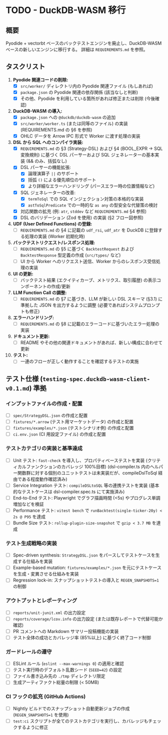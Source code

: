 # TODO - DuckDB-WASM 移行

## 概要

Pyodide + vectorbt ベースのバックテストエンジンを廃止し、DuckDB-WASM ベースの新しいエンジンに移行する。
詳細は `REQUIREMENTS.md` を参照。

## タスクリスト

1.  **Pyodide 関連コードの削除:**
    - [x] `src/worker/` ディレクトリ内の Pyodide 関連ファイル (もしあれば)
    - [x] `package.json` の Pyodide 関連の依存関係 (該当なしと判断)
    - [x] その他、Pyodide を利用している箇所があれば修正または削除 (今後確認)
2.  **DuckDB-WASM の導入:**
    - [x] `package.json` への `@duckdb/duckdb-wasm` の追加
    - [x] `src/worker/worker.ts` (または同等のファイル) の実装 (REQUIREMENTS.md の §6 を参照)
    - [x] OHLC データを Arrow IPC 形式で Worker に渡す処理の実装
3.  **DSL から SQL へのコンパイラ実装:**
    - [x] `REQUIREMENTS.md` の §3 (Strategy-DSL) および §4 (BOOL_EXPR → SQL 変換規則) に基づく DSL パーサーおよび SQL ジェネレーターの基本実装 (&& のみ、括弧なし)
    - [x] DSL パーサーの機能拡張:
      - [x] 論理演算子 `||` のサポート
      - [x] 括弧 `()` による優先順位のサポート
      - [x] より詳細なエラーハンドリング (パースエラー時の位置情報など)
    - [x] SQL ジェネレーターの改善:
      - [x] `termToSql` での SQL インジェクション対策の本格的な実装
      - [x] `astToSqlPredicate` での一時的な `as any` の型安全な代替策の検討
    - [x] 対応関数の拡充 (例: `atr`, `stddev` など `REQUIREMENTS.md` §4 参照)
    - [x] DSL のバリデーション (Zod を使用) の実装 (§2 フロー図参照)
4.  **UDF (User Defined Functions) の登録:**
    - [ ] `REQUIREMENTS.md` の §4 に記載の `udf_rsi`, `udf_atr` を DuckDB に登録する処理の実装 (Worker 初期化時)
5.  **バックテストリクエスト/レスポンス処理:**
    - [ ] `REQUIREMENTS.md` の §5 に基づく `BacktestRequest` および `BacktestResponse` 型定義の作成 (`src/types/` など)
    - [ ] UI から Worker へのリクエスト送信、Worker からのレスポンス受信処理の実装
6.  **UI の更新:**
    - [ ] バックテスト結果 (エクイティカーブ、メトリクス、取引履歴) の表示コンポーネントの作成/更新
7.  **LLM Function Call の調整:**
    - [ ] `REQUIREMENTS.md` の §7 に基づき、LLM が新しい DSL スキーマ (§3.1) に準拠した JSON を出力するように調整 (必要であればシステムプロンプトも修正)
8.  **エラーハンドリング:**
    - [ ] `REQUIREMENTS.md` の §8 に記載のエラーコードに基づいたエラー処理の実装
9.  **ドキュメント更新:**
    - [ ] README やその他の関連ドキュメントがあれば、新しい構成に合わせて更新
10. **テスト:**
    - [ ] 一連のフローが正しく動作することを確認するテストの実施

## テスト仕様 (`testing-spec.duckdb-wasm-client-v0.1.md`) 準拠

### インプットファイルの作成・配置

- [ ] `spec/StrategyDSL.json` の作成と配置
- [ ] `fixtures/*.arrow` (テスト用マーケットデータ) の作成と配置
- [ ] `fixtures/examples/*.json` (テストシナリオ例) の作成と配置
- [ ] `ci.env.json` (CI 用設定ファイル) の作成と配置

### テストカテゴリの実装と基準達成

- [ ] Unit テスト: `fast-check` を導入し、プロパティベーステストを実装 (クリティカルファンクションのカバレッジ 100%目標) (dsl-compiler.ts 内のヘルパー関数群に対する個別のユニットテストは未実装だが、compileDslToSql 経由である程度動作確認済み)
- [ ] Service Integration テスト: `compileDSLtoSQL` 等の連携テストを実装 (基本的なテストケースは dsl-compiler.spec.ts にて実施済み)
- [ ] End-to-End テスト: Playwright でグラフ描画時間 (<5s) やプログレス単調増加などを検証
- [ ] Performance テスト: `vitest bench` で `runBacktest(single-ticker-20y) < 2s @ P95` を達成
- [ ] Bundle Size テスト: `rollup-plugin-size-snapshot` で `gzip < 3.7 MB` を達成

### テスト生成戦略の実装

- [ ] Spec-driven synthesis: `StrategyDSL.json` をパースしてテストケースを生成する仕組みを実装
- [ ] Example-based mutation: `fixtures/examples/*.json` を元にテストケースを生成・変異させる仕組みを実装
- [ ] Regression lock-in: スナップショットテストの導入と `REGEN_SNAPSHOTS=1` の制御

### アウトプットとレポーティング

- [ ] `reports/unit-junit.xml` の出力設定
- [ ] `reports/coverage/lcov.info` の出力設定 (または既存レポートで代替可能か確認)
- [ ] PR コメントへの Markdown サマリー投稿機能の実装
- [ ] テスト全体の成功とカバレッジ率 (85%以上) に基づく終了コード制御

### ガードレールの遵守

- [ ] ESLint ルール (`eslint --max-warnings 0`) の適用と確認
- [ ] テスト実行時のデフォルト乱数シード (`SEED=42`) の設定
- [ ] ファイル書き込み先の `./tmp` ディレクトリ限定
- [ ] 生成アーティファクト総量の制限 (< 50MB)

### CI フックの拡充 (GitHub Actions)

- [ ] Nightly ビルドでのスナップショット自動更新ジョブの作成 (`REGEN_SNAPSHOTS=1` を使用)
- [ ] `test:ci` スクリプトが全てのテストカテゴリを実行し、カバレッジもチェックするように修正
